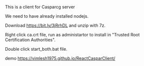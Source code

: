 This is a client for Casparcg server

We need to have already installed nodejs.

Download https://bit.ly/3jRrhDL and unzip with 7z.

Right click ca.crt file, run as administartor to install in "Trusted Root Certification Authorities".

Double click start_both.bat file.

demo https://vimlesh1975.github.io/ReactCasparClient/
